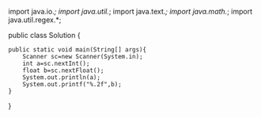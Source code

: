 import java.io.*;
import java.util.*;
import java.text.*;
import java.math.*;
import java.util.regex.*;

public class Solution {

    public static void main(String[] args){
        Scanner sc=new Scanner(System.in);
        int a=sc.nextInt();
        float b=sc.nextFloat();
        System.out.println(a);
        System.out.printf("%.2f",b);
    }
}
